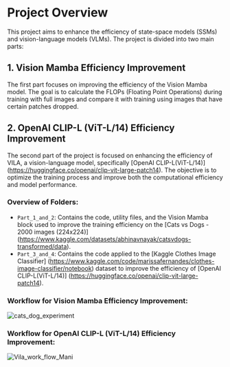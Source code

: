 # Project Overview
This project aims to enhance the efficiency of state-space models (SSMs) and vision-language models (VLMs). The project is divided into two main parts:

## 1. Vision Mamba Efficiency Improvement
The first part focuses on improving the efficiency of the Vision Mamba model. The goal is to calculate the FLOPs (Floating Point Operations) during training with full images and compare it with training using images that have certain patches dropped.

## 2. OpenAI CLIP-L (ViT-L/14) Efficiency Improvement
The second part of the project is focused on enhancing the efficiency of VILA, a vision-language model, specifically [OpenAI CLIP-L(ViT-L/14)] (https://huggingface.co/openai/clip-vit-large-patch14). The objective is to optimize the training process and improve both the computational efficiency and model performance.

### **Overview of Folders:**  
* ```Part_1_and_2```: Contains the code, utility files, and the Vision Mamba block used to improve the training efficiency on the [Cats vs Dogs - 2000 images (224x224)] (https://www.kaggle.com/datasets/abhinavnayak/catsvdogs-transformed/data).
* ```Part_3_and_4```: Contains the code applied to the [Kaggle Clothes Image Classifier] (https://www.kaggle.com/code/marissafernandes/clothes-image-classifier/notebook) dataset to improve the efficiency of [OpenAI CLIP-L(ViT-L/14)] (https://huggingface.co/openai/clip-vit-large-patch14).
  
### **Workflow for Vision Mamba Efficiency Improvement:**

![cats_dog_experiment](https://github.com/user-attachments/assets/45d04ef0-3f07-4588-817d-fdf351353e98)


### **Workflow for OpenAI CLIP-L (ViT-L/14) Efficiency Improvement:**

![Vila_work_flow_Mani](https://github.com/user-attachments/assets/56aed1f0-26f9-4f4a-b21b-fc8f3c763622)


